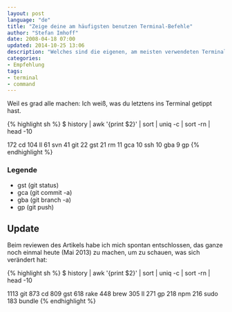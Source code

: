 ```yaml
---
layout: post
language: "de"
title: "Zeige deine am häufigsten benutzen Terminal-Befehle"
author: "Stefan Imhoff"
date: 2008-04-18 07:00
updated: 2014-10-25 13:06
description: "Welches sind die eigenen, am meisten verwendeten Terminal-Befehle?"
categories:
- Empfehlung
tags:
- terminal
- command
---
```


Weil es grad alle machen: Ich weiß, was du letztens ins Terminal getippt hast.

{% highlight sh %}
$ history | awk '{print $2}' | sort | uniq -c | sort -rn | head -10

172   cd
104   ll
 61   svn
 41   git
 22   gst
 21   rm
 11   gca
 10   ssh
 10   gba
  9   gp
{% endhighlight %}

### Legende

* gst (git status)
* gca (git commit -a)
* gba (git branch -a)
* gp (git push)

## Update

Beim reviewen des Artikels habe ich mich spontan entschlossen, das ganze noch einmal heute (Mai 2013) zu machen, um zu schauen, was sich verändert hat:

{% highlight sh %}
$ history | awk '{print $2}' | sort | uniq -c | sort -rn | head -10

1113 git
 873 cd
 809 gst
 618 rake
 448 brew
 305 ll
 271 gp
 218 npm
 216 sudo
 183 bundle
{% endhighlight %}
